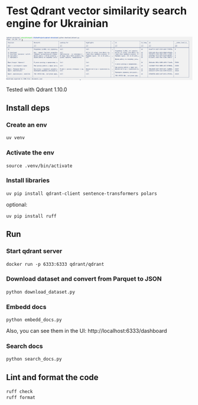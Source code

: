 # Test Qdrant vector similarity search engine for Ukrainian

<img src="./demo.png" width="600">

Tested with Qdrant 1.10.0

## Install deps

### Create an env

```
uv venv
```

### Activate the env

```
source .venv/bin/activate
```

### Install libraries

```
uv pip install qdrant-client sentence-transformers polars
```

optional:

```
uv pip install ruff
```

## Run

### Start qdrant server

```
docker run -p 6333:6333 qdrant/qdrant
```

### Download dataset and convert from Parquet to JSON

```
python download_dataset.py
```

### Embedd docs

```
python embedd_docs.py
```

Also, you can see them in the UI: http://localhost:6333/dashboard

### Search docs

```
python search_docs.py
```

## Lint and format the code

```
ruff check
ruff format
```
